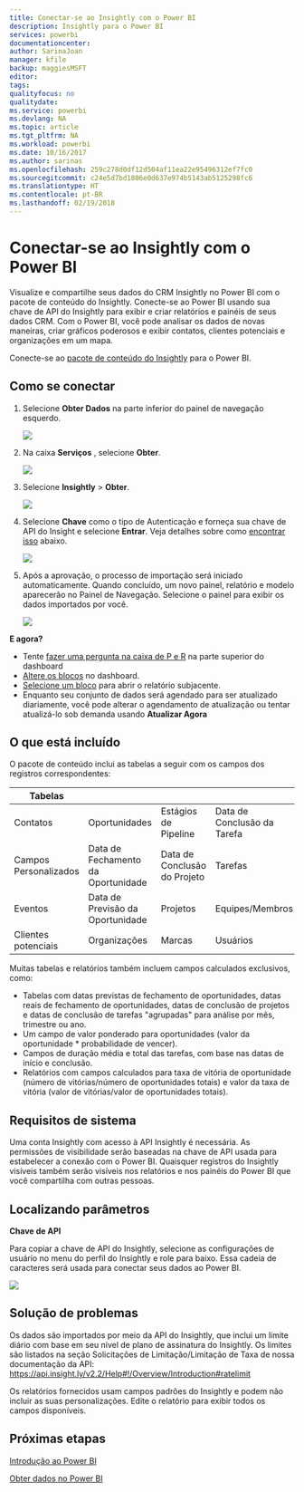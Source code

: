 ```yaml
---
title: Conectar-se ao Insightly com o Power BI
description: Insightly para o Power BI
services: powerbi
documentationcenter: 
author: SarinaJoan
manager: kfile
backup: maggiesMSFT
editor: 
tags: 
qualityfocus: no
qualitydate: 
ms.service: powerbi
ms.devlang: NA
ms.topic: article
ms.tgt_pltfrm: NA
ms.workload: powerbi
ms.date: 10/16/2017
ms.author: sarinas
ms.openlocfilehash: 259c278d0df12d504af11ea22e95496312ef7fc0
ms.sourcegitcommit: c24e5d7bd1806e0d637e974b5143ab5125298fc6
ms.translationtype: HT
ms.contentlocale: pt-BR
ms.lasthandoff: 02/19/2018
---
```

# <a name="connect-to-insightly-with-power-bi"></a>Conectar-se ao Insightly com o Power BI
Visualize e compartilhe seus dados do CRM Insightly no Power BI com o pacote de conteúdo do Insightly. Conecte-se ao Power BI usando sua chave de API do Insightly para exibir e criar relatórios e painéis de seus dados CRM. Com o Power BI, você pode analisar os dados de novas maneiras, criar gráficos poderosos e exibir contatos, clientes potenciais e organizações em um mapa.

Conecte-se ao [pacote de conteúdo do Insightly](https://app.powerbi.com/getdata/services/insightly) para o Power BI.

## <a name="how-to-connect"></a>Como se conectar
1. Selecione **Obter Dados** na parte inferior do painel de navegação esquerdo.
   
   ![](media/service-connect-to-insightly/getdata.png)
2. Na caixa **Serviços** , selecione **Obter**.
   
   ![](media/service-connect-to-insightly/services.png)
3. Selecione **Insightly** \>  **Obter**.
   
   ![](media/service-connect-to-insightly/insightly.png)
4. Selecione **Chave** como o tipo de Autenticação e forneça sua chave de API do Insight e selecione **Entrar**. Veja detalhes sobre como [encontrar isso](#FindingParams) abaixo.
   
   ![](media/service-connect-to-insightly/creds.png)
5. Após a aprovação, o processo de importação será iniciado automaticamente. Quando concluído, um novo painel, relatório e modelo aparecerão no Painel de Navegação. Selecione o painel para exibir os dados importados por você.
   
     ![](media/service-connect-to-insightly/dashboard.png)

**E agora?**

* Tente [fazer uma pergunta na caixa de P e R](power-bi-q-and-a.md) na parte superior do dashboard
* [Altere os blocos](service-dashboard-edit-tile.md) no dashboard.
* [Selecione um bloco](service-dashboard-tiles.md) para abrir o relatório subjacente.
* Enquanto seu conjunto de dados será agendado para ser atualizado diariamente, você pode alterar o agendamento de atualização ou tentar atualizá-lo sob demanda usando **Atualizar Agora**

## <a name="whats-included"></a>O que está incluído
O pacote de conteúdo inclui as tabelas a seguir com os campos dos registros correspondentes:

| Tabelas |  |  |  |
| --- | --- | --- | --- |
| Contatos |Oportunidades |Estágios de Pipeline |Data de Conclusão da Tarefa |
| Campos Personalizados |Data de Fechamento da Oportunidade |Data de Conclusão do Projeto |Tarefas |
| Eventos |Data de Previsão da Oportunidade |Projetos |Equipes/Membros |
| Clientes potenciais |Organizações |Marcas |Usuários |

Muitas tabelas e relatórios também incluem campos calculados exclusivos, como:  

* Tabelas com datas previstas de fechamento de oportunidades, datas reais de fechamento de oportunidades, datas de conclusão de projetos e datas de conclusão de tarefas "agrupadas" para análise por mês, trimestre ou ano.  
* Um campo de valor ponderado para oportunidades (valor da oportunidade * probabilidade de vencer).  
* Campos de duração média e total das tarefas, com base nas datas de início e conclusão.  
* Relatórios com campos calculados para taxa de vitória de oportunidade (número de vitórias/número de oportunidades totais) e valor da taxa de vitória (valor de vitórias/valor de oportunidades totais).  

## <a name="system-requirements"></a>Requisitos de sistema
Uma conta Insightly com acesso à API Insightly é necessária. As permissões de visibilidade serão baseadas na chave de API usada para estabelecer a conexão com o Power BI. Quaisquer registros do Insightly visíveis também serão visíveis nos relatórios e nos painéis do Power BI que você compartilha com outras pessoas.

<a name="FindingParams"></a>

## <a name="finding-parameters"></a>Localizando parâmetros
**Chave de API**

Para copiar a chave de API do Insightly, selecione as configurações de usuário no menu do perfil do Insightly e role para baixo. Essa cadeia de caracteres será usada para conectar seus dados ao Power BI.

![](media/service-connect-to-insightly/findapi.png)

## <a name="troubleshooting"></a>Solução de problemas
Os dados são importados por meio da API do Insightly, que inclui um limite diário com base em seu nível de plano de assinatura do Insightly. Os limites são listados na seção Solicitações de Limitação/Limitação de Taxa de nossa documentação da API: https://api.insight.ly/v2.2/Help#!/Overview/Introduction#ratelimit

Os relatórios fornecidos usam campos padrões do Insightly e podem não incluir as suas personalizações. Edite o relatório para exibir todos os campos disponíveis.

## <a name="next-steps"></a>Próximas etapas
[Introdução ao Power BI](service-get-started.md)

[Obter dados no Power BI](service-get-data.md)

